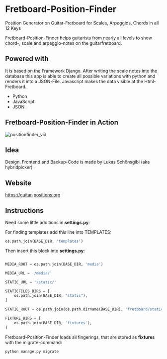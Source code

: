 # Fretboard-Position-Finder
Position Generator on  Guitar-Fretboard for Scales, Arpeggios, Chords in all 12 Keys

Fretboard-Position-Finder helps guitarists from nearly all levels to show chord-, scale and arpeggio-notes on the guitarfretboard.

## Powered with
   
It is based on the Framework Django. After writing the scale notes into the database this app is able to create all possible variations with python and renders it into a JSON-File. Javascript makes the data visible at the Html-Fretboard.

   - Python
   - JavaScript
   - JSON

## Fretboard-Position-Finder in Action
![positionfinder_vid](https://user-images.githubusercontent.com/40589021/61203635-3c421580-a6eb-11e9-8c34-9abe9672a53b.gif)

## Idea
Design, Frontend and Backup-Code is made by Lukas Schönsgibl (aka hybridpicker)

## Website
https://guitar-positions.org

## Instructions

Need some little additions in **settings.py**:

For finding templates add this line into TEMPLATES:

```python
os.path.join(BASE_DIR, 'templates')
```

Then insert this block into **settings.py**:

```python

MEDIA_ROOT = os.path.join(BASE_DIR, 'media')

MEDIA_URL = '/media/'

STATIC_URL = '/static/'

STATICFILES_DIRS = [
    os.path.join(BASE_DIR, "static"),
]

STATIC_ROOT = os.path.join(os.path.dirname(BASE_DIR), 'fretboard/static_cdn')

FIXTURE_DIRS = [
    os.path.join(BASE_DIR, 'fixtures'),
]
```

Fretboard-Position-Finder loads all fingerings, that are stored as **fixtures** with the migrate-command:
```python
python manage.py migrate
```
